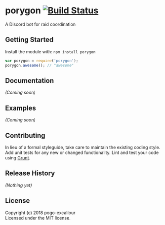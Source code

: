 # porygon [![Build Status](https://secure.travis-ci.org/pogo/porygon.png?branch=master)](http://travis-ci.org/pogo/porygon)

A Discord bot for raid coordination

## Getting Started
Install the module with: `npm install porygon`

```javascript
var porygon = require('porygon');
porygon.awesome(); // "awesome"
```

## Documentation
_(Coming soon)_

## Examples
_(Coming soon)_

## Contributing
In lieu of a formal styleguide, take care to maintain the existing coding style. Add unit tests for any new or changed functionality. Lint and test your code using [Grunt](http://gruntjs.com/).

## Release History
_(Nothing yet)_

## License
Copyright (c) 2018 pogo-excalibur  
Licensed under the MIT license.
